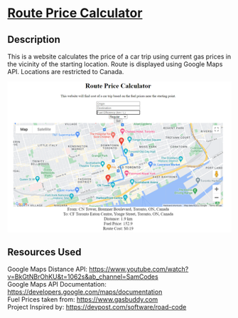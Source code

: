 # [Route Price Calculator](routeprice.ca)

## Description
This is a website calculates the price of a car trip using current gas prices in the vicinity of the starting location. Route is displayed using Google Maps API. Locations are restricted to Canada.  

![Alt text](routeprice.PNG)
## Resources Used 

Google Maps Distance API: https://www.youtube.com/watch?v=BkGtNBrOhKU&t=1062s&ab_channel=SamCodes <br>
Google Maps API Documentation: https://developers.google.com/maps/documentation <br>
Fuel Prices taken from: https://www.gasbuddy.com <br>
Project Inspired by: https://devpost.com/software/road-code <br>
